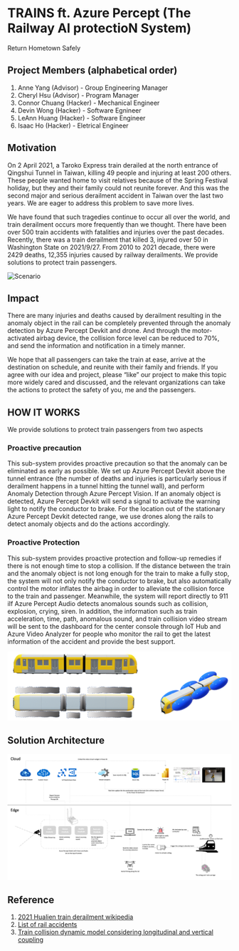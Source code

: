 # TRAINS ft. Azure Percept (The Railway AI protectioN System)
Return Hometown Safely

## Project Members (alphabetical order)

1. Anne Yang (Advisor) - Group Engineering Manager
2. Cheryl Hsu (Advisor) - Program Manager
3. Connor Chuang (Hacker) - Mechanical Engineer
4. Devin Wong (Hacker) - Software Egnineer
5. LeAnn Huang (Hacker) - Software Engineer
6. Isaac Ho (Hacker) - Eletrical Engineer


## Motivation
On 2 April 2021, a Taroko Express train derailed at the north entrance of Qingshui Tunnel in Taiwan, killing 49 people and injuring at least 200 others. These people wanted home to visit relatives because of the Spring Festival holiday, but they and their family could not reunite forever. And this was the second major and serious derailment accident in Taiwan over the last two years. We are eager to address this problem to save more lives. 

We have found that such tragedies continue to occur all over the world, and train derailment occurs more frequently than we thought. There have been over 500 train accidents with fatalities and injuries over the past decades. Recently, there was a train derailment that killed 3, injured over 50 in Washington State on 2021/9/27. From 2010 to 2021 decade, there were 2429 deaths, 12,355 injuries caused by railway derailments. We provide solutions to protect train passengers.

![Scenario](docs/images/scenario.png)

## Impact
There are many injuries and deaths caused by derailment resulting in the anomaly object in the rail can be completely prevented through the anomaly detection by Azure Percept Devkit and drone. And through the motor-activated airbag device, the collision force level can be reduced to 70%, and send the information and notification in a timely manner. 

We hope that all passengers can take the train at ease, arrive at the destination on schedule, and reunite with their family and friends. If you agree with our idea and project, please “like” our project to make this topic more widely cared and discussed, and the relevant organizations can take the actions to protect the safety of you, me and the passengers.

## HOW IT WORKS
We provide solutions to protect train passengers from two aspects 

### Proactive precaution

This sub-system provides proactive precaution so that the anomaly can be eliminated as early as possible. We set up Azure Percept Devkit above the tunnel entrance (the number of deaths and injuries is particularly serious if derailment happens in a tunnel hitting the tunnel wall), and perform Anomaly Detection through Azure Percept Vision. If an anomaly object is detected, Azure Percept Devkit will send a signal to activate the warning light to notify the conductor to brake. For the location out of the stationary Azure Percept Devkit detected range, we use drones along the rails to detect anomaly objects and do the actions accordingly. 
 
### Proactive Protection

This sub-system provides proactive protection and follow-up remedies if there is not enough time to stop a collision. If the distance between the train and the anomaly object is not long enough for the train to make a fully stop, the system will not only notify the conductor to brake, but also automatically control the motor inflates the airbag in order to alleviate the collision force to the train and passenger. Meanwhile, the system will report directly to 911 iIf Azure Percept Audio detects anomalous sounds such as collision, explosion, crying, siren. In addition, the information such as train acceleration, time, path, anomalous sound, and train collision video stream will be sent to the dashboard for the center console through IoT Hub and Azure Video Analyzer for people who monitor the rail to get the latest information of the accident and provide the best support.  

![Airbag Trigger](docs/images/airbag-trigger.png)


## Solution Architecture
![Solution Architecture](docs/images/solution-arch.png)


## Reference
1. [2021 Hualien train derailment wikipedia](https://en.wikipedia.org/wiki/2021_Hualien_train_derailment)
2. [List of rail accidents](https://en.m.wikipedia.org/wiki/List_of_rail_accidents_(2010–2019))
3. [Train collision dynamic model considering longitudinal and vertical coupling](https://journals.sagepub.com/doi/full/10.1177/1687814018823966)
